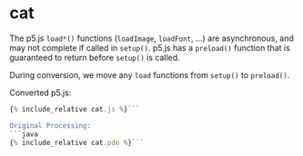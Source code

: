 

<script src="../p5/p5.min.js"></script>
<script src="cat.js"></script>

# cat

The p5.js `load*()` functions (`loadImage`, `loadFont`, ...) are asynchronous,
and may not complete if called in `setup()`.  p5.js has a `preload()` function
that is guaranteed to return before `setup()` is called.  

During conversion, we move any `load` functions from `setup()` to `preload()`.


<main></main>

Converted p5.js:
```javascript
{% include_relative cat.js %}```

Original Processing:
```java
{% include_relative cat.pde %}```

